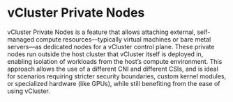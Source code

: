 # vCluster Private Nodes

vCluster Private Nodes is a feature that allows attaching external, self-managed compute resources—typically virtual machines or bare metal servers—as dedicated nodes for a vCluster control plane. These private nodes run outside the host cluster that vCluster itself is deployed in, enabling isolation of workloads from the host’s compute environment. This approach allows the use of a different CNI and different CSIs, and is ideal for scenarios requiring stricter security boundaries, custom kernel modules, or specialized hardware (like GPUs), while still benefiting from the ease of using vCluster.

